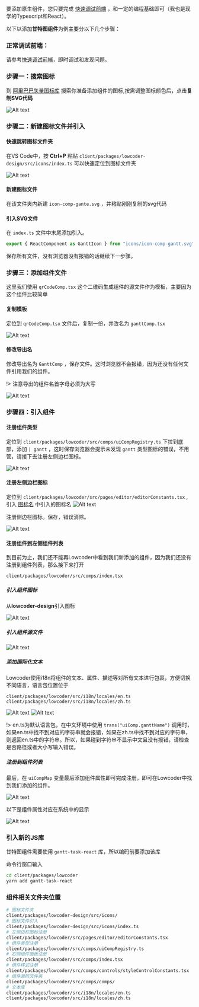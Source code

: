 
要添加原生组件，您只要完成 [快速调试前端](developer/README.md#快速调试前端) ，和一定的编程基础即可（我也是现学的Typescript和React）。

以下以添加**甘特图组件**为例主要分以下几个步骤：

### 正常调试前端：

请参考[快速调试前端](developer/README.md#快速调试前端)，即时调试和发现问题。

### 步骤一：搜索图标

到 [阿里巴巴矢量图标库](https://www.iconfont.cn/) 搜索你准备添加组件的图标,按需调整图标颜色后，点击**复制SVG代码**

![Alt text](../assets/image-11.png)

### 步骤二：新建图标文件并引入

#### 快速跳转图标文件夹

在VS Code中，按 **Ctrl+P** 粘贴 `client/packages/lowcoder-design/src/icons/index.ts` 可以快速定位到图标文件夹

![Alt text](../assets/image-12.png)

#### 新建图标文件

在该文件夹内新建 `icon-comp-gante.svg` ，并粘贴刚刚复制的svg代码

#### 引入SVG文件

在 `index.ts` 文件中末尾添加引入。

```javascript
export { ReactComponent as GanttIcon } from "icons/icon-comp-gantt.svg";
```

保存所有文件，没有浏览器没有报错的话继续下一步骤。

### 步骤三：添加组件文件

这里我们使用 `qrCodeComp.tsx` 这个二维码生成组件的源文件作为模板，主要因为这个组件比较简单

#### 复制模板

定位到 `qrCodeComp.tsx` 文件后，复制一份，并改名为 `ganttComp.tsx`

![Alt text](../assets/image-13.png)

#### 修改导出名

修改导出名为 `GanttComp` ，保存文件。这时浏览器不会报错，因为还没有任何文件引用我们的组件。

!> 注意导出的组件名首字母必须为大写

![Alt text](../assets/image-14.png)

### 步骤四：引入组件

#### 注册组件类型
定位到 `client/packages/lowcoder/src/comps/uiCompRegistry.ts` 下拉到底部，添加 `| gantt` ，这时保存浏览器会提示未发现 `gantt` 类型图标的错误，不用管，请接下去注册左侧边栏图标。

![Alt text](../assets/image-15.png)

#### 注册左侧边栏图标

定位到 `client/packages/lowcoder/src/pages/editor/editorConstants.tsx` ,引入 [图标名](#引入svg文件) 中引入的图标名
![Alt text](../assets/image-16.png)

注册侧边栏图标。保存，错误消除。

![Alt text](../assets/image-17.png)

#### 注册组件到左侧组件列表

到目前为止，我们还不能再Lowcoder中看到我们新添加的组件，因为我们还没有注册到组件列表，那么接下来打开

 `client/packages/lowcoder/src/comps/index.tsx`


##### 引入组件图标

从**lowcoder-design**引入图标

![Alt text](../assets/image-18.png)

##### 引入组件源文件

![Alt text](../assets/image-19.png)

##### 添加国际化文本

Lowcoder使用i18n将组件的文本、属性、描述等对所有文本进行包裹，方便切换不同语言，语言包位置位于

```
client/packages/lowcoder/src/i18n/locales/en.ts
client/packages/lowcoder/src/i18n/locales/zh.ts
```
![Alt text](../assets/image-21.png)
![Alt text](../assets/image-20.png)

!> en.ts为默认语言包，在中文环境中使用 `trans("uiComp.ganttName")` 调用时，如果en.ts中找不到对应的字符串就会报错，如果在zh.ts中找不到对应的字符串，则返回en.ts中的字符串。所以，如果碰到字符串不显示中文且没有报错，请检查是否路径或者大小写输入错误。

##### 注册到组件列表

最后，在 `uiCompMap` 变量最后添加组件属性即可完成注册，即可在Lowcoder中找到我们添加的组件。

![Alt text](../assets/image-22.png)

以下是组件属性对应在系统中的显示

![Alt text](../assets/image-23.png)

### 引入新的JS库

甘特图组件需要使用 `gantt-task-react` 库，所以编码前要添加该库

命令行窗口输入
```bash
cd client/packages/lowcoder
yarn add gantt-task-react
```

### 组件相关文件夹位置

```bash
# 图标文件夹
client/packages/lowcoder-design/src/icons/
# 图标文件引入
client/packages/lowcoder-design/src/icons/index.ts
# 左侧边栏图标注册
client/packages/lowcoder/src/pages/editor/editorConstants.tsx
# 组件类型注册
client/packages/lowcoder/src/comps/uiCompRegistry.ts
# 右侧组件面板注册
client/packages/lowcoder/src/comps/index.tsx
# 组件样式注册
client/packages/lowcoder/src/comps/controls/styleControlConstants.tsx
# 组件源码文件夹
client/packages/lowcoder/src/comps/comps/
# 文本库
client/packages/lowcoder/src/i18n/locales/en.ts
client/packages/lowcoder/src/i18n/locales/zh.ts
```